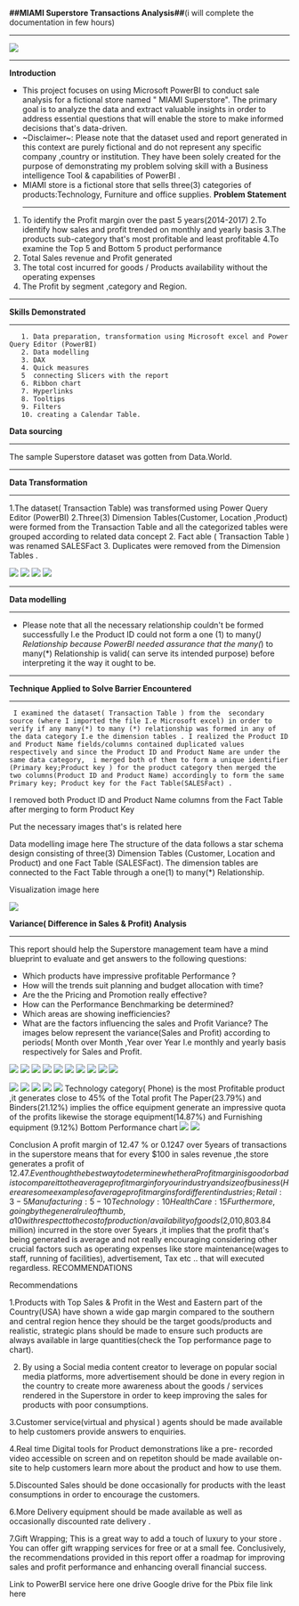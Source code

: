 **##MIAMI Superstore Transactions Analysis##**(i will complete the documentation in few hours)
***
![](images.jpg)
***
**Introduction**
- This project focuses on using Microsoft PowerBI to conduct sale analysis for a fictional store named " MIAMI Superstore". The primary goal is to analyze  the data and extract valuable insights in order to address essential questions that will enable the store to make informed decisions that's data-driven.
-  
  ~Disclaimer~: Please note that the dataset used and report generated in this context are purely fictional and do not represent any specific company ,country or institution.  They have been solely created for the purpose of demonstrating my problem solving skill with a Business intelligence Tool & capabilities of PowerBI .
- MIAMI store is a fictional store that sells three(3) categories of products:Technology, Furniture and office supplies.
  **Problem Statement**
  ***
1. To identify the Profit margin over the past 5 years(2014-2017)
2.To identify how sales and profit trended on monthly and yearly basis
3.The products sub-category that's most profitable and least profitable
4.To examine the Top 5 and Bottom 5 product performance 
5. Total Sales revenue and Profit generated
6. The total cost incurred for goods / Products availability without the operating expenses
7. The Profit by segment ,category and Region.
***
**Skills Demonstrated**
***
       1. Data preparation, transformation using Microsoft excel and Power Query Editor (PowerBI)
       2. Data modelling
       3. DAX
       4. Quick measures 
       5  connecting Slicers with the report
       6. Ribbon chart 
       7. Hyperlinks 
       8. Tooltips
       9. Filters
       10. creating a Calendar Table.
       
 **Data sourcing**
 ***
The sample Superstore dataset was gotten from Data.World.
***
**Data Transformation**
***
1.The dataset( Transaction Table) was transformed using Power Query Editor (PowerBI) 
2.Three(3) Dimension Tables(Customer, Location ,Product) were formed from the Transaction Table and all the categorized tables were grouped according to related data concept
2. Fact able ( Transaction Table ) was renamed SALESFact
3. Duplicates were removed from the Dimension Tables .

![](1a.png)
![](1.png)
![](8.png)
![](9.png)
***
**Data modelling**
***
 - Please note that all the necessary relationship couldn't  be formed  successfully I.e the Product ID could not form a one (1) to many(*)  Relationship because PowerBI needed assurance that the many(*) to many(*) Relationship is valid( can serve its intended purpose) before interpreting it the way it ought to be.
***
**Technique Applied to Solve Barrier Encountered**
***
     I examined the dataset( Transaction Table ) from the  secondary source (where I imported the file I.e Microsoft excel) in order to verify if any many(*) to many (*) relationship was formed in any of the data category I.e the dimension tables . I realized the Product ID and Product Name fields/columns contained duplicated values respectively and since the Product ID and Product Name are under the same data category,  i merged both of them to form a unique identifier (Primary key;Product key ) for the product category then merged the two columns(Product ID and Product Name) accordingly to form the same Primary key; Product key for the Fact Table(SALESFact) .
I removed both  Product ID and Product Name columns from the Fact Table after merging to form Product Key

Put the necessary images that's is related here


Data modelling image here 
 The structure of the data follows a star schema design consisting of three(3) Dimension Tables (Customer, Location and Product) and one Fact Table (SALESFact). The dimension tables are connected  to the Fact Table through a one(1) to many(*)
Relationship. 

Visualization image here 

![](VISUALIZATION.png)

**Variance( Difference in Sales & Profit) Analysis**
***
  This report should help the Superstore management team have a mind blueprint to evaluate and get answers to the following questions:
- Which products have impressive  profitable Performance ?
- How will the trends suit planning and budget allocation with time?
- Are the the Pricing and Promotion really effective?
- How can the Performance Benchmarking be determined?
- Which  areas are showing inefficiencies?
- What are the factors influencing the sales and Profit Variance?
        The images below represent the variance(Sales and Profit) according to periods( Month over Month ,Year over Year I.e monthly and yearly basis respectively for Sales and Profit. 

![](V1.png)
![](V2.png)
![](V3.png)
![](V4.png)
![](V6.png)
![](V10.png)
![](V11.png)
![](V13.png)
![](V14.png)
![](V15.png)


![](V21.png)
![](V22.png)
![](V23.png)
![](V24.png)
![](V25.png)
Technology  category( Phone) is the most Profitable product ,it generates close to 45% of the 
Total profit 
The Paper(23.79%) and Binders(21.12%) implies the office equipment generate an impressive quota of the profits likewise the storage equipment(14.87%) and Furnishing equipment (9.12%)
Bottom Performance chart
![](V26.png)
![](V27.png)




Conclusion
A profit margin of 12.47 % or 0.1247 over 5years of transactions in the superstore means that for every $100 in sales revenue ,the store generates a profit of $12.47.
Even though the best way to determine whether a Profit margin is good or bad is to compare it to the average profit margin for your industry and size of business(Here are some examples of average profit margins for different industries;
Retail : 3-5%
Manufacturing: 5-10%
Technology: 10%
HealthCare: 15% ).
Furthermore, going by the general rule of thumb, a 10% net profit margin should be considered average why a 20% net profit margin should be considered high/good enough and a 5% net profit margin is low.
with respect to the cost of production/ availability of goods($2,010,803.84 million) incurred in the store over 5years ,it implies that the profit that's being generated is average and not really encouraging considering other crucial factors such as operating expenses like store maintenance(wages to staff, running of facilities), advertisement, Tax etc .. that will executed regardless. 
RECOMMENDATIONS

Recommendations


1.Products with Top Sales & Profit in the West and Eastern part of the Country(USA) have shown a wide gap margin compared to the southern and central region hence they should be the target goods/products and realistic, strategic plans should be made to ensure such products are always available in large quantities(check the Top performance page to chart).

2. By using a Social media content creator to leverage on popular social media platforms, more advertisement should be done in every region in the country to create more awareness about the goods / services rendered in the Superstore in order to keep improving the sales for products with poor consumptions.

3.Customer service(virtual and physical ) agents should be made available to help customers provide answers to enquiries.

4.Real time Digital tools for Product demonstrations like a pre- recorded video accessible on screen and on repetiton should be made available on-site to help customers learn more about the product and how to use them.

5.Discounted Sales should be done occasionally for products with the least consumptions in order to encourage the customers. 

6.More Delivery equipment should be made available as well as occasionally discounted rate delivery .

7.Gift Wrapping; This is a great way to add a touch of luxury to your store . You can offer gift wrapping services for free or at a small fee.
Conclusively, the recommendations provided in this report offer a roadmap for improving sales and profit performance and enhancing overall financial success.












Link to PowerBI service here
one drive Google drive for the Pbix file link here
